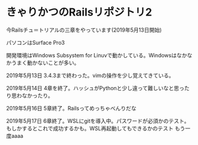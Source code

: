 # きゃりかつのRailsリポジトリ2

今Railsチュ＝トリアルの三章をやっています(2019年5月13日開始)

パソコンはSurface Pro3

開発環境はWindows Subsystem for Linuvで動かしている。Windowsはなかなかうまく動かないことが多い。

2019年5月13日 3.4.3まで終わった。vimの操作を少し覚えてきている。

2019年5月14日 4章を終了。ハッシュがPythonと少し違って難しいなと思ったり思わなかったり。

2019年5月16日 5章終了。Railsってめっちゃべんりだな

2019年5月17日 6章終了。WSLにgitを導入中。パスワードが必須かのテスト。もしかするとこれで成功するかも。WSL再起動してもできるかのテスト
もう一度aaaa